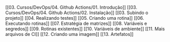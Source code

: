 [[03. Cursos/DevOps/04. Github Actions/01. Introdução]]
[[03. Cursos/DevOps/04. Github Actions/02. Instalação]]
[[03. Subindo o projeto]]
[[04. Realizando testes]]
[[05. Criando uma rotina]]
[[06. Executando rotinas]]
[[07. Estratégia de matrizes]]
[[08. Variáveis e segredos]]
[[09. Rotinas existentes]]
[[10. Variáveis de ambiente]]
[[11. Mais arquivos de CI]]
[[12. Criando uma imagem]]
[[13. Artefatos]]
